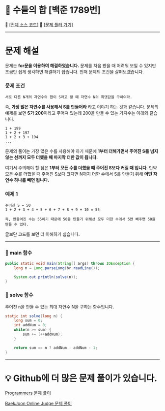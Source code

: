 # :page_facing_up: 수들의 합 [백준 1789번]

:link: [[전체 소스 코드]](https://github.com/seungrokoh/Beakjoon_OnlineJudge/blob/master/%231789/1789.java)
:link: [[문제 풀러 가기]](https://www.acmicpc.net/problem/1789)
***
# __문제 해설__

문제는 **for문을 이용하여 해결하였습니다.** 문제를 처음 봤을 때 어려워 보일 수 있지만 조금만 쉽게 생각하면 해결하기 쉽습니다. 먼저 문제의 조건을 살펴보겠습니다.

### __문제 조건__
    서로 다른 N개의 자연수의 합이 S라고 할 때 자연수 N의 최댓값을 구하여라.

즉, **가장 많은 자연수를 사용해서 S를 만들어라** 라고 이야기 하는 것과 같습니다. 문제의 예제를 보면 **S가 200**이라고 주어져 있는데 200을 만들 수 있는 가지수는 아래와 같습니다.

    1 + 199
    1 + 2 + 197
    1 + 2 + 3 + 194
    ...

문제의 풀이는 가장 많은 수를 사용해야 하기 때문에 **1부터 더해가면서 주어진 S를 넘지 않는 선까지 모두 더했을 때 마지막 더한 값이 됩니다.**

여기서 주의해야 할 점은 **1부터 모든 수를 더했을 때 주어진 S보다 커질 때 입니다.** 만약 모든 수를 더했을 때 주어진 S보다 크다면 N까지 더한 수에서 S를 만들기 위해 **어떤 자연수 하나를 빼면 됩니다.**

### __예제 1__
    주어진 S = 50
    1 + 2 + 3 + 4 + 5 + 6 + 7 + 8 + 9 + 10 = 55

    즉, 만들어진 수는 55이기 때문에 50을 만들기 위해선 모두 더한 수에서 5만 빼주면 50을 만들 수 있다.

글보단 코드를 보면 더 이해하기 쉽습니다.
***
### __:seedling: main 함수__

```java
public static void main(String[] args) throws IOException {
    long n = Long.parseLong(br.readLine());

    System.out.println(solve(n));
}
```

### __:seedling: solve 함수__
주어진 n을 만들 수 있는 최대 자연수 N을 구하는 함수입니다.
```java
static int solve(long n) {
    long sum = 0;
    int addNum = 0;
    while(n >= sum) {
        sum += (++addNum);
    }

    return sum == n ? addNum : addNum - 1;
}
```
***
# __:bulb: Github에 더 많은 문제 풀이가 있습니다.__
[Programmers 문제 풀이 ](https://github.com/seungrokoh/TIL/Algorithm)

[BaekJoon Online Judge 문제 풀이](https://github.com/seungrokoh/Beakjoon_OnlineJudge)

